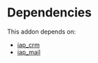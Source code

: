# Dependencies

This addon depends on:

- [iap_crm](../../../../../oca-ocb-technical/odoo-bringout-oca-ocb-iap_crm)
- [iap_mail](../../../../../oca-ocb-technical/odoo-bringout-oca-ocb-iap_mail)
